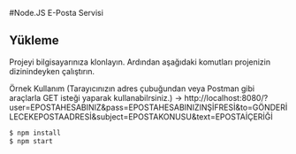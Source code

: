 #Node.JS E-Posta Servisi


## Yükleme
Projeyi bilgisayarınıza klonlayın.
Ardından aşağıdaki komutları projenizin dizinindeyken çalıştırın.

Örnek Kullanım (Tarayıcınızın adres çubuğundan veya Postman gibi araçlarla GET isteği yaparak kullanabilrsiniz.)
->  http://localhost:8080/?user=EPOSTAHESABINIZ&pass=EPOSTAHESABINIZINŞİFRESİ&to=GÖNDERİLECEKEPOSTAADRESİ&subject=EPOSTAKONUSU&text=EPOSTAİÇERİĞİ

```sh
$ npm install
$ npm start
```
